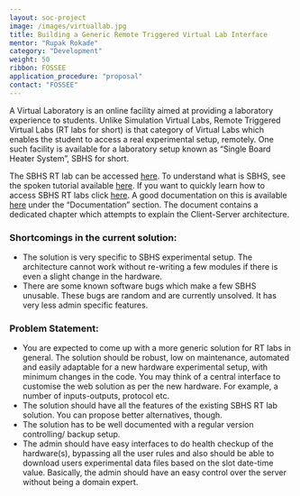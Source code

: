 ```yaml
---
layout: soc-project
image: /images/virtuallab.jpg
title: Building a Generic Remote Triggered Virtual Lab Interface
mentor: "Rupak Rokade"
category: "Development"
weight: 50
ribbon: FOSSEE
application_procedure: "proposal"
contact: "FOSSEE"
---
```


A Virtual Laboratory is an online facility aimed at providing a laboratory experience to students. Unlike Simulation Virtual Labs, Remote Triggered Virtual Labs (RT labs for short) is that category of Virtual Labs which enables the student to access a real experimental setup, remotely. One such facility is available for a laboratory setup known as “Single Board Heater System”, SBHS for short.

<!--break-->

 The SBHS RT lab can be accessed [here](http://vlabs.iitb.ac.in/sbhs/). To understand what is SBHS, see the spoken tutorial available [here](http://goo.gl/lYdhRi). If you want to quickly learn how to access SBHS RT labs click [here](http://goo.gl/vs5P9d). A good documentation on this is available [here](http://sbhs.fossee.in/downloads) under the “Documentation” section. The document contains a dedicated chapter which attempts to explain the Client-Server architecture.

### Shortcomings in the current solution:

- The solution is very specific to SBHS experimental setup. The architecture cannot work without re-writing a few modules if there is even a slight change in the hardware.
- There are some known software bugs which make a few SBHS unusable. These bugs are random and are currently unsolved.
It has very less admin specific features.

 
### Problem Statement:

- You are expected to come up with a more generic solution for RT labs in general. The solution should be robust, low on maintenance, automated and easily adaptable for a new hardware experimental setup, with minimum changes in the code. You may think of a central interface to customise the web solution as per the new hardware. For example, a number of inputs-outputs, protocol etc.
- The solution should have all the features of the existing SBHS RT lab solution. You can propose better alternatives, though.
- The solution has to be well documented with a regular version controlling/ backup setup.
- The admin should have easy interfaces to do health checkup of the hardware(s), bypassing all the user rules and also should be able to download users experimental data files based on the slot date-time value. Basically, the admin should have an easy control over the server without being a domain expert.

